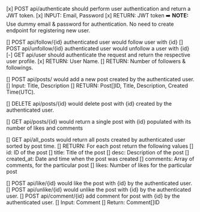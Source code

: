 [x] POST api/authenticate should perform user authentication and return a JWT token.
    [x] INPUT: Email, Password
    [x] RETURN: JWT token
    ➡️ **NOTE:** Use dummy email & password for authentication. No need to create endpoint for registering new user.

[] POST api/follow/{id} authenticated user would follow user with {id}
[] POST api/unfollow/{id} authenticated user would unfollow a user with {id}
[-] GET api/user should authenticate the request and return the respective user profile.
    [x] RETURN: User Name.
    [] RETURN: Number of followers & followings.

[] POST api/posts/ would add a new post created by the authenticated user.
    [] Input: Title, Description
    [] RETURN: Post[]ID, Title, Description, Created Time(UTC).

[] DELETE api/posts/{id} would delete post with {id} created by the authenticated user.

[] GET api/posts/{id} would return a single post with {id} populated with its number of likes and comments

[] GET api/all_posts would return all posts created by authenticated user sorted by post time.
    [] RETURN: For each post return the following values
        [] id: ID of the post
        [] title: Title of the post
        [] desc: Description of the post
        [] created_at: Date and time when the post was created
        [] comments: Array of comments, for the particular post
        [] likes: Number of likes for the particular post

[] POST api/like/{id} would like the post with {id} by the authenticated user.
[] POST api/unlike/{id} would unlike the post with {id} by the authenticated user.
[] POST api/comment/{id} add comment for post with {id} by the authenticated user.
    [] Input: Comment
    [] Return: Comment[]ID